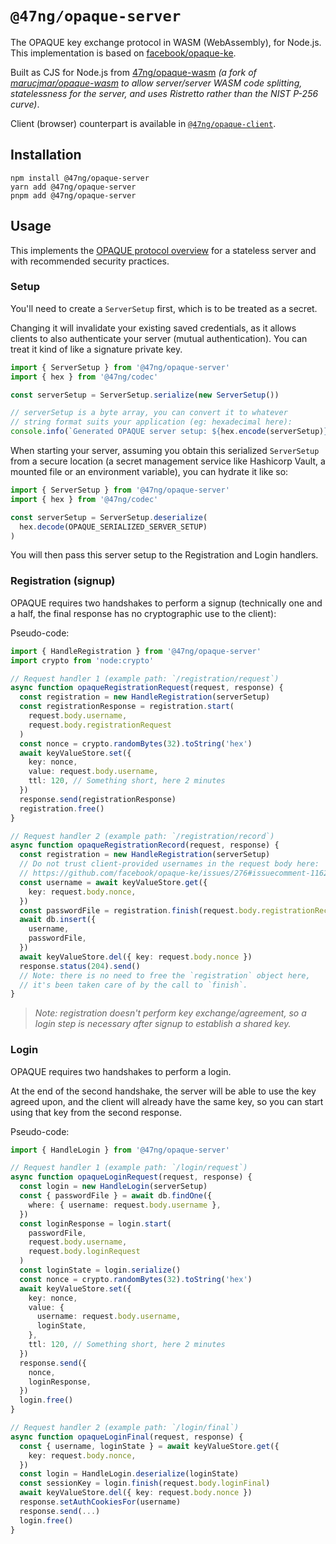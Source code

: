# `@47ng/opaque-server`

The OPAQUE key exchange protocol in WASM (WebAssembly), for Node.js.
This implementation is based on [facebook/opaque-ke](https://github.com/facebook/opaque-ke).

Built as CJS for Node.js from [47ng/opaque-wasm](https://github.com/47ng/opaque-wasm/tree/fork/47ng-opaque/do-not-merge-to-upstream)
_(a fork of [marucjmar/opaque-wasm](https://github.com/marucjmar/opaque-wasm)
to allow server/server WASM code splitting, statelessness for the server, and uses Ristretto rather than the NIST P-256 curve)_.

Client (browser) counterpart is available in [`@47ng/opaque-client`](https://npmjs.com/package/@47ng/opaque-client).

## Installation

```
npm install @47ng/opaque-server
yarn add @47ng/opaque-server
pnpm add @47ng/opaque-server
```

## Usage

This implements the [OPAQUE protocol overview](https://github.com/47ng/opaque/blob/main/docs/opaque-protocol-overview.md)
for a stateless server and with recommended security practices.

### Setup

You'll need to create a `ServerSetup` first, which is to be treated as a secret.

Changing it will invalidate your existing saved credentials, as it allows
clients to also authenticate your server (mutual authentication).
You can treat it kind of like a signature private key.

```ts
import { ServerSetup } from '@47ng/opaque-server'
import { hex } from '@47ng/codec'

const serverSetup = ServerSetup.serialize(new ServerSetup())

// serverSetup is a byte array, you can convert it to whatever
// string format suits your application (eg: hexadecimal here):
console.info(`Generated OPAQUE server setup: ${hex.encode(serverSetup)}`)
```

When starting your server, assuming you obtain this serialized `ServerSetup`
from a secure location (a secret management service like Hashicorp Vault,
a mounted file or an environment variable), you can hydrate it like so:

```ts
import { ServerSetup } from '@47ng/opaque-server'
import { hex } from '@47ng/codec'

const serverSetup = ServerSetup.deserialize(
  hex.decode(OPAQUE_SERIALIZED_SERVER_SETUP)
)
```

You will then pass this server setup to the Registration and Login handlers.

### Registration (signup)

OPAQUE requires two handshakes to perform a signup (technically one and a half,
the final response has no cryptographic use to the client):

Pseudo-code:

```ts
import { HandleRegistration } from '@47ng/opaque-server'
import crypto from 'node:crypto'

// Request handler 1 (example path: `/registration/request`)
async function opaqueRegistrationRequest(request, response) {
  const registration = new HandleRegistration(serverSetup)
  const registrationResponse = registration.start(
    request.body.username,
    request.body.registrationRequest
  )
  const nonce = crypto.randomBytes(32).toString('hex')
  await keyValueStore.set({
    key: nonce,
    value: request.body.username,
    ttl: 120, // Something short, here 2 minutes
  })
  response.send(registrationResponse)
  registration.free()
}

// Request handler 2 (example path: `/registration/record`)
async function opaqueRegistrationRecord(request, response) {
  const registration = new HandleRegistration(serverSetup)
  // Do not trust client-provided usernames in the request body here:
  // https://github.com/facebook/opaque-ke/issues/276#issuecomment-1162609521
  const username = await keyValueStore.get({
    key: request.body.nonce,
  })
  const passwordFile = registration.finish(request.body.registrationRecord)
  await db.insert({
    username,
    passwordFile,
  })
  await keyValueStore.del({ key: request.body.nonce })
  response.status(204).send()
  // Note: there is no need to free the `registration` object here,
  // it's been taken care of by the call to `finish`.
}
```

> _Note: registration doesn't perform key exchange/agreement,
> so a login step is necessary after signup to establish a shared key._

### Login

OPAQUE requires two handshakes to perform a login.

At the end of the second handshake, the server will be able to use the key
agreed upon, and the client will already have the same key, so you can start
using that key from the second response.

Pseudo-code:

```ts
import { HandleLogin } from '@47ng/opaque-server'

// Request handler 1 (example path: `/login/request`)
async function opaqueLoginRequest(request, response) {
  const login = new HandleLogin(serverSetup)
  const { passwordFile } = await db.findOne({
    where: { username: request.body.username },
  })
  const loginResponse = login.start(
    passwordFile,
    request.body.username,
    request.body.loginRequest
  )
  const loginState = login.serialize()
  const nonce = crypto.randomBytes(32).toString('hex')
  await keyValueStore.set({
    key: nonce,
    value: {
      username: request.body.username,
      loginState,
    },
    ttl: 120, // Something short, here 2 minutes
  })
  response.send({
    nonce,
    loginResponse,
  })
  login.free()
}

// Request handler 2 (example path: `/login/final`)
async function opaqueLoginFinal(request, response) {
  const { username, loginState } = await keyValueStore.get({
    key: request.body.nonce,
  })
  const login = HandleLogin.deserialize(loginState)
  const sessionKey = login.finish(request.body.loginFinal)
  await keyValueStore.del({ key: request.body.nonce })
  response.setAuthCookiesFor(username)
  response.send(...)
  login.free()
}
```
